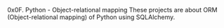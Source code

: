0x0F. Python - Object-relational mapping
These projects are about ORM (Object-relational mapping) of Python using SQLAlchemy.
